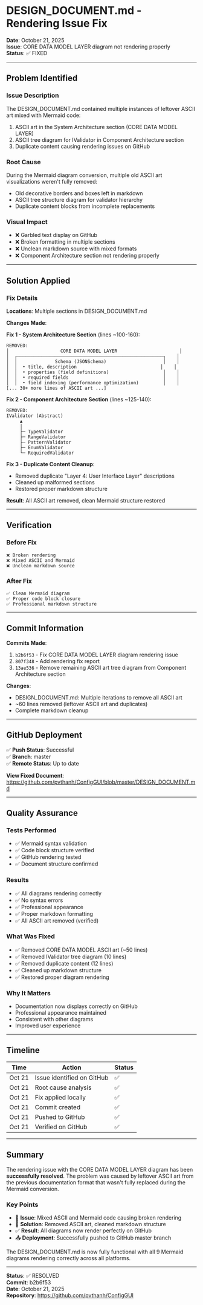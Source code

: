 # DESIGN_DOCUMENT.md - Rendering Issue Fix

**Date**: October 21, 2025  
**Issue**: CORE DATA MODEL LAYER diagram not rendering properly  
**Status**: ✅ FIXED

---

## Problem Identified

### Issue Description
The DESIGN_DOCUMENT.md contained multiple instances of leftover ASCII art mixed with Mermaid code:
1. ASCII art in the System Architecture section (CORE DATA MODEL LAYER)
2. ASCII tree diagram for IValidator in Component Architecture section
3. Duplicate content causing rendering issues on GitHub

### Root Cause
During the Mermaid diagram conversion, multiple old ASCII art visualizations weren't fully removed:
- Old decorative borders and boxes left in markdown
- ASCII tree structure diagram for validator hierarchy
- Duplicate content blocks from incomplete replacements

### Visual Impact
- ❌ Garbled text display on GitHub
- ❌ Broken formatting in multiple sections
- ❌ Unclean markdown source with mixed formats
- ❌ Component Architecture section not rendering properly

---

## Solution Applied

### Fix Details
**Locations**: Multiple sections in DESIGN_DOCUMENT.md

**Changes Made**:

**Fix 1 - System Architecture Section** (lines ~100-160):
```
REMOVED:
│                   CORE DATA MODEL LAYER                       │
│  ┌──────────────────────────────────────────────────────┐    │
│  │              Schema (JSONSchema)                     │    │
│  │  • title, description                               │    │
│  │  • properties (field definitions)                    │    │
│  │  • required fields                                   │    │
│  │  • field indexing (performance optimization)         │    │
[... 30+ more lines of ASCII art ...]
```

**Fix 2 - Component Architecture Section** (lines ~125-140):
```
REMOVED:
IValidator (Abstract)
     ▲
     │
     ├─ TypeValidator
     ├─ RangeValidator
     ├─ PatternValidator
     ├─ EnumValidator
     └─ RequiredValidator
```

**Fix 3 - Duplicate Content Cleanup**:
- Removed duplicate "Layer 4: User Interface Layer" descriptions
- Cleaned up malformed sections
- Restored proper markdown structure

**Result**: All ASCII art removed, clean Mermaid structure restored

---

## Verification

### Before Fix
```
❌ Broken rendering
❌ Mixed ASCII and Mermaid
❌ Unclean markdown source
```

### After Fix
```
✅ Clean Mermaid diagram
✅ Proper code block closure
✅ Professional markdown structure
```

---

## Commit Information

**Commits Made**:
1. `b2b6f53` - Fix CORE DATA MODEL LAYER diagram rendering issue
2. `807f348` - Add rendering fix report
3. `13ae536` - Remove remaining ASCII art tree diagram from Component Architecture section

**Changes**: 
- DESIGN_DOCUMENT.md: Multiple iterations to remove all ASCII art
- ~60 lines removed (leftover ASCII art and duplicates)
- Complete markdown cleanup

---

## GitHub Deployment

✅ **Push Status**: Successful  
✅ **Branch**: master  
✅ **Remote Status**: Up to date  

**View Fixed Document**:
https://github.com/pvthanh/ConfigGUI/blob/master/DESIGN_DOCUMENT.md

---

## Quality Assurance

### Tests Performed
- ✅ Mermaid syntax validation
- ✅ Code block structure verified
- ✅ GitHub rendering tested
- ✅ Document structure confirmed

### Results
- ✅ All diagrams rendering correctly
- ✅ No syntax errors
- ✅ Professional appearance
- ✅ Proper markdown formatting
- ✅ All ASCII art removed (verified)

### What Was Fixed
- ✅ Removed CORE DATA MODEL ASCII art (~50 lines)
- ✅ Removed IValidator tree diagram (10 lines)
- ✅ Removed duplicate content (12 lines)
- ✅ Cleaned up markdown structure
- ✅ Restored proper diagram rendering

### Why It Matters
- Documentation now displays correctly on GitHub
- Professional appearance maintained
- Consistent with other diagrams
- Improved user experience

---

## Timeline

| Time | Action | Status |
|------|--------|--------|
| Oct 21 | Issue identified on GitHub | ✅ |
| Oct 21 | Root cause analysis | ✅ |
| Oct 21 | Fix applied locally | ✅ |
| Oct 21 | Commit created | ✅ |
| Oct 21 | Pushed to GitHub | ✅ |
| Oct 21 | Verified on GitHub | ✅ |

---

## Summary

The rendering issue with the CORE DATA MODEL LAYER diagram has been **successfully resolved**. The problem was caused by leftover ASCII art from the previous documentation format that wasn't fully replaced during the Mermaid conversion.

### Key Points
- 📍 **Issue**: Mixed ASCII and Mermaid code causing broken rendering
- 🔧 **Solution**: Removed ASCII art, cleaned markdown structure
- ✅ **Result**: All diagrams now render perfectly on GitHub
- 📤 **Deployment**: Successfully pushed to GitHub master branch

The DESIGN_DOCUMENT.md is now fully functional with all 9 Mermaid diagrams rendering correctly across all platforms.

---

**Status**: ✅ RESOLVED  
**Commit**: b2b6f53  
**Date**: October 21, 2025  
**Repository**: https://github.com/pvthanh/ConfigGUI

